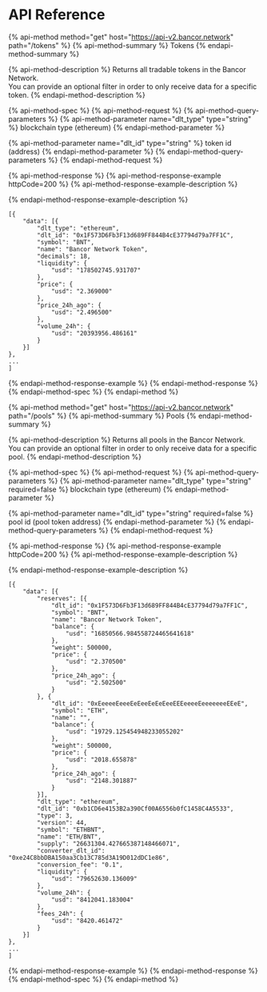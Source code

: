 # API Reference

{% api-method method="get" host="https://api-v2.bancor.network" path="/tokens" %}
{% api-method-summary %}
Tokens
{% endapi-method-summary %}

{% api-method-description %}
Returns all tradable tokens in the Bancor Network.  
You can provide an optional filter in order to only receive data for a specific token.
{% endapi-method-description %}

{% api-method-spec %}
{% api-method-request %}
{% api-method-query-parameters %}
{% api-method-parameter name="dlt\_type" type="string" %}
blockchain type \(ethereum\)
{% endapi-method-parameter %}

{% api-method-parameter name="dlt\_id" type="string" %}
token id \(address\)
{% endapi-method-parameter %}
{% endapi-method-query-parameters %}
{% endapi-method-request %}

{% api-method-response %}
{% api-method-response-example httpCode=200 %}
{% api-method-response-example-description %}

{% endapi-method-response-example-description %}

```text
[{
    "data": [{
        "dlt_type": "ethereum",
        "dlt_id": "0x1F573D6Fb3F13d689FF844B4cE37794d79a7FF1C",
        "symbol": "BNT",
        "name": "Bancor Network Token",
        "decimals": 18,
        "liquidity": {
            "usd": "178502745.931707"
        },
        "price": {
            "usd": "2.369000"
        },
        "price_24h_ago": {
            "usd": "2.496500"
        },
        "volume_24h": {
            "usd": "20393956.486161"
        }
    }]
},
...
]
```
{% endapi-method-response-example %}
{% endapi-method-response %}
{% endapi-method-spec %}
{% endapi-method %}

{% api-method method="get" host="https://api-v2.bancor.network" path="/pools" %}
{% api-method-summary %}
Pools
{% endapi-method-summary %}

{% api-method-description %}
Returns all pools in the Bancor Network.  
You can provide an optional filter in order to only receive data for a specific pool.
{% endapi-method-description %}

{% api-method-spec %}
{% api-method-request %}
{% api-method-query-parameters %}
{% api-method-parameter name="dlt\_type" type="string" required=false %}
blockchain type \(ethereum\)
{% endapi-method-parameter %}

{% api-method-parameter name="dlt\_id" type="string" required=false %}
pool id \(pool token address\)
{% endapi-method-parameter %}
{% endapi-method-query-parameters %}
{% endapi-method-request %}

{% api-method-response %}
{% api-method-response-example httpCode=200 %}
{% api-method-response-example-description %}

{% endapi-method-response-example-description %}

```text
[{
    "data": [{
        "reserves": [{
            "dlt_id": "0x1F573D6Fb3F13d689FF844B4cE37794d79a7FF1C",
            "symbol": "BNT",
            "name": "Bancor Network Token",
            "balance": {
                "usd": "16850566.984558724465641618"
            },
            "weight": 500000,
            "price": {
                "usd": "2.370500"
            },
            "price_24h_ago": {
                "usd": "2.502500"
            }
        }, {
            "dlt_id": "0xEeeeeEeeeEeEeeEeEeEeeEEEeeeeEeeeeeeeEEeE",
            "symbol": "ETH",
            "name": "",
            "balance": {
                "usd": "19729.125454948233055202"
            },
            "weight": 500000,
            "price": {
                "usd": "2018.655878"
            },
            "price_24h_ago": {
                "usd": "2148.301887"
            }
        }],
        "dlt_type": "ethereum",
        "dlt_id": "0xb1CD6e4153B2a390Cf00A6556b0fC1458C4A5533",
        "type": 3,
        "version": 44,
        "symbol": "ETHBNT",
        "name": "ETH/BNT",
        "supply": "26631304.427665387148466071",
        "converter_dlt_id": "0xe24C8bbDBA150aa3Cb13C785d3A19D012dDC1e86",
        "conversion_fee": "0.1",
        "liquidity": {
            "usd": "79652630.136009"
        },
        "volume_24h": {
            "usd": "8412041.183004"
        },
        "fees_24h": {
            "usd": "8420.461472"
        }
    }]
},
...
]
```
{% endapi-method-response-example %}
{% endapi-method-response %}
{% endapi-method-spec %}
{% endapi-method %}


